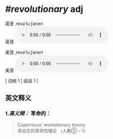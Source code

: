 # ***\#revolutionary*** adj
英音 ˌrevə'luːʃəneri  
英音
<audio src="./media/revolutionary-B.aac" controls="controls"></audio>

美音 ˌrevə'luːʃəneri  
美音
<audio src="./media/revolutionary.aac" controls="controls"></audio>



| 词频 1 | 阅读 1 |  

英文释义
---
### 1.*高义频：* **革命的：**  

 > Copernicus’ revolutionary theory  
 > 哥白尼的革命性理论  （人教⑤ – 1）  



